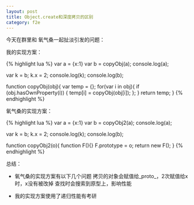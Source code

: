 ```yaml
---
layout: post
title: Object.create和深度拷贝的区别
category: f2e
---
```


今天在群里和 氧气桑一起扯淡引发的问题：

我的实现方案：

{% highlight lua %}
var a = {x:1}
var b = copyObj(a);
console.log(a);

var k = b;
k.x = 2;
console.log(k);
console.log(b);

function copyObj(obj){
    var temp = {};
    for(var i in obj){
        if (obj.hasOwnProperty(i)) {
            temp[i] = copyObj(obj[i]);
        };
    }
    return temp;
}
{% endhighlight %}

氧气桑的实现方案：

{% highlight lua %}
var a = {x:1}
var b = copyObj2(a);
console.log(a);

var k = b;
k.x = 2;
console.log(k);
console.log(b);

function copyObj2(o){
    function F(){}
    F.prototype = o;
    return new F();
}
{% endhighlight %}

总结：

+ 氧气桑的实现方案有以下几个问题
拷贝的对象会赋值给_proto_，2次赋值给x时，x没有被改掉
查找时会搜索到原型上，影响性能

+ 我的实现方案使用了递归性能有考研
